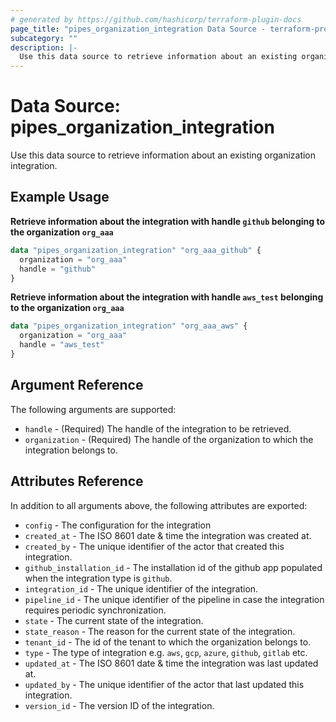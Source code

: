 ```yaml
---
# generated by https://github.com/hashicorp/terraform-plugin-docs
page_title: "pipes_organization_integration Data Source - terraform-provider-pipes"
subcategory: ""
description: |-
  Use this data source to retrieve information about an existing organization integration.
---
```


# Data Source: pipes_organization_integration

Use this data source to retrieve information about an existing organization integration.

## Example Usage

**Retrieve information about the integration with handle `github` belonging to the organization `org_aaa`**

```terraform
data "pipes_organization_integration" "org_aaa_github" {
  organization = "org_aaa"
  handle = "github"
}
```

**Retrieve information about the integration with handle `aws_test` belonging to the organization `org_aaa`**

```terraform
data "pipes_organization_integration" "org_aaa_aws" {
  organization = "org_aaa"
  handle = "aws_test"
}
```

## Argument Reference

The following arguments are supported:

- `handle` - (Required) The handle of the integration to be retrieved.
- `organization` - (Required) The handle of the organization to which the integration belongs to.

## Attributes Reference

In addition to all arguments above, the following attributes are exported:

- `config` - The configuration for the integration
- `created_at` - The ISO 8601 date & time the integration was created at.  
- `created_by` - The unique identifier of the actor that created this integration.
- `github_installation_id` - The installation id of the github app populated when the integration type is `github`. 
- `integration_id` - The unique identifier of the integration.
- `pipeline_id` -  The unique identifier of the pipeline in case the integration requires periodic synchronization.
- `state` - The current state of the integration.
- `state_reason` - The reason for the current state of the integration.
- `tenant_id` - The id of the tenant to which the organization belongs to.
- `type` -  The type of integration e.g. `aws`, `gcp`, `azure`, `github`, `gitlab` etc.
- `updated_at` - The ISO 8601 date & time the integration was last updated at.
- `updated_by` - The unique identifier of the actor that last updated this integration.
- `version_id` - The version ID of the integration.
